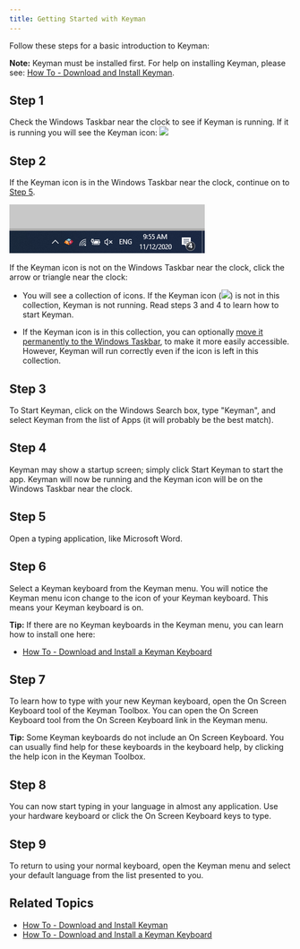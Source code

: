 ```yaml
---
title: Getting Started with Keyman
---
```


Follow these steps for a basic introduction to Keyman:

**Note:** Keyman must be installed first. For help on installing
Keyman, please see: [How To - Download and Install Keyman](download-and-install-keyman).

## Step 1

Check the Windows Taskbar near the clock to see if Keyman is running. If
it is running you will see the Keyman icon:
![](../desktop_images/icon-keyman.png)

## Step 2

If the Keyman icon is in the Windows Taskbar near the clock, continue on
to [Step 5](#tutorial_step5).

![](../desktop_images/start_tray.png)

If the Keyman icon is not on the Windows Taskbar near the clock, click
the arrow or triangle near the clock:

-   You will see a collection of icons. If the Keyman icon
    (![](../desktop_images/icon-keyman.png)) is not in this collection,
    Keyman is not running. Read steps 3 and 4 to learn how to start
    Keyman.

-   If the Keyman icon is in this collection, you can optionally
    [move it permanently to the Windows Taskbar](../basic/make-taskbar-icon-visible),
    to make it more easily accessible. However, Keyman will run
    correctly even if the icon is left in this collection.

## Step 3

To Start Keyman, click on the Windows Search box, type "Keyman",
and select Keyman from the list of Apps (it will probably be the
best match).

## Step 4

Keyman may show a startup screen; simply click Start Keyman to
start the app. Keyman will now be running and the Keyman icon will be on the Windows
Taskbar near the clock.

## Step 5 <a name="tutorial_step5"></a>

Open a typing application, like Microsoft Word.

## Step 6

Select a Keyman keyboard from the Keyman menu. You will notice the
Keyman menu icon change to the icon of your Keyman keyboard. This means
your Keyman keyboard is on.

**Tip:** If there are no Keyman keyboards in the Keyman menu, you can learn how to install one here:

-   [How To - Download and Install a Keyman Keyboard](download-and-install-keyboard)

## Step 7

To learn how to type with your new Keyman keyboard, open the On Screen
Keyboard tool of the Keyman Toolbox. You can open the On Screen Keyboard
tool from the On Screen Keyboard link in the Keyman menu.

**Tip:** Some Keyman keyboards do not include an On Screen Keyboard. You can
usually find help for these keyboards in the keyboard help, by clicking the
help icon in the Keyman Toolbox.

## Step 8

You can now start typing in your language in almost any application. Use
your hardware keyboard or click the On Screen Keyboard keys to type.

## Step 9

To return to using your normal keyboard, open the Keyman menu and select your default language from the list presented to you.

## Related Topics

-   [How To - Download and Install Keyman](download-and-install-keyman)
-   [How To - Download and Install a Keyman Keyboard](download-and-install-keyboard)
